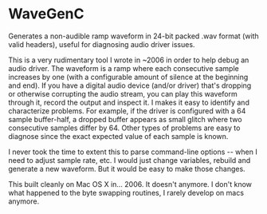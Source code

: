 WaveGenC
========

Generates a non-audible ramp waveform in 24-bit packed .wav format (with valid headers), useful for diagnosing audio driver issues.

This is a very rudimentary tool I wrote in ~2006 in order to help debug an audio driver. The waveform is a ramp where each consecutive sample increases by one (with a configurable amount of silence at the beginning and end). If you have a digital audio device (and/or driver) that's dropping or otherwise corrupting the audio stream, you can play this waveform through it, record the output and inspect it. I makes it easy to identify and characterize problems. For example, if the driver is configured with a 64 sample buffer-half, a dropped buffer appears as small glitch where two consecutive samples differ by 64. Other types of problems are easy to diagnose since the exact expected value of each sample is known.

I never took the time to extent this to parse command-line options -- when I need to adjust sample rate, etc. I would just change variables, rebuild and generate a new waveform. But it would be easy to make those changes.

This built cleanly on Mac OS X in... 2006. It doesn't anymore. I don't know what happened to the byte swapping routines, I rarely develop on macs anymore.
